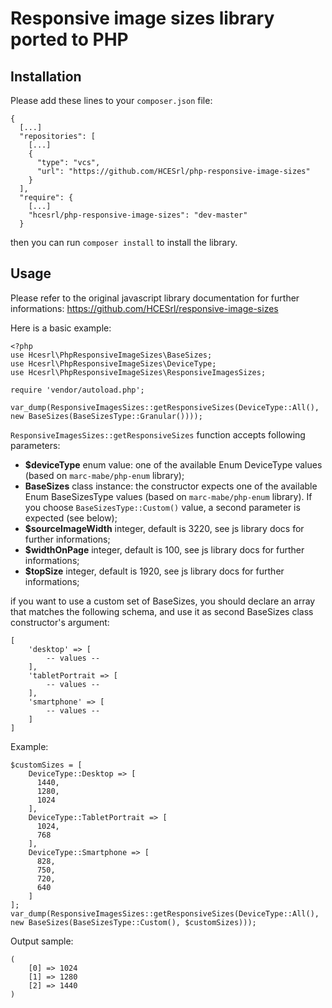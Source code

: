 # Responsive image sizes library ported to PHP

## Installation

Please add these lines to your `composer.json` file:
```
{
  [...]
  "repositories": [
    [...]
    {
      "type": "vcs",
      "url": "https://github.com/HCESrl/php-responsive-image-sizes"
    }
  ],
  "require": {
    [...]
    "hcesrl/php-responsive-image-sizes": "dev-master"
  }
```

then you can run `composer install` to install the library.

## Usage
Please refer to the original javascript library documentation for further informations:
https://github.com/HCESrl/responsive-image-sizes

Here is a basic example:

```
<?php
use Hcesrl\PhpResponsiveImageSizes\BaseSizes;
use Hcesrl\PhpResponsiveImageSizes\DeviceType;
use Hcesrl\PhpResponsiveImageSizes\ResponsiveImagesSizes;

require 'vendor/autoload.php';

var_dump(ResponsiveImagesSizes::getResponsiveSizes(DeviceType::All(), new BaseSizes(BaseSizesType::Granular())));
```

`ResponsiveImagesSizes::getResponsiveSizes` function accepts following parameters:

* **$deviceType** enum value: one of the available Enum DeviceType values (based on `marc-mabe/php-enum` library);
* **BaseSizes** class instance: the constructor expects one of the available Enum BaseSizesType values (based on `marc-mabe/php-enum` library). If you choose `BaseSizesType::Custom()` value, a second parameter is expected (see below);
* **$sourceImageWidth** integer, default is 3220, see js library docs for further informations;
* **$widthOnPage** integer, default is 100, see js library docs for further informations;
* **$topSize** integer, default is 1920, see js library docs for further informations;

if you want to use a custom set of BaseSizes, you should declare an array that matches the following schema, and use it as second BaseSizes class constructor's argument:
```
[
    'desktop' => [
        -- values --
    ],
    'tabletPortrait => [
        -- values --
    ],
    'smartphone' => [
        -- values --
    ]
]
```

Example:
```
$customSizes = [
    DeviceType::Desktop => [
      1440,
      1280,
      1024
    ],
    DeviceType::TabletPortrait => [
      1024,
      768
    ],
    DeviceType::Smartphone => [
      828,
      750,
      720,
      640
    ]
];
var_dump(ResponsiveImagesSizes::getResponsiveSizes(DeviceType::All(), new BaseSizes(BaseSizesType::Custom(), $customSizes)));
```

Output sample:
```
(
    [0] => 1024
    [1] => 1280
    [2] => 1440
)
```
